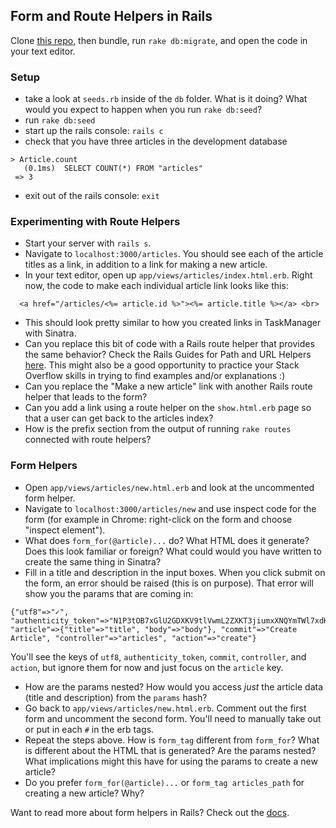 ## Form and Route Helpers in Rails

Clone [this repo](https://github.com/rwarbelow/form_playground), then bundle, run `rake db:migrate`, and open the code in your text editor. 

### Setup

* take a look at `seeds.rb` inside of the `db` folder. What is it doing? What would you expect to happen when you run `rake db:seed`? 
* run `rake db:seed`
* start up the rails console: `rails c`
* check that you have three articles in the development database

```
> Article.count
   (0.1ms)  SELECT COUNT(*) FROM "articles"
 => 3 
```

* exit out of the rails console: `exit`

### Experimenting with Route Helpers

* Start your server with `rails s`.
* Navigate to `localhost:3000/articles`. You should see each of the article titles as a link, in addition to a link for making a new article. 
* In your text editor, open up `app/views/articles/index.html.erb`. Right now, the code to make each individual article link looks like this:

```erb
  <a href="/articles/<%= article.id %>"><%= article.title %></a> <br>
```

* This should look pretty similar to how you created links in TaskManager with Sinatra. 
* Can you replace this bit of code with a Rails route helper that provides the same behavior? Check the Rails Guides for Path and URL Helpers [here](http://guides.rubyonrails.org/routing.html#path-and-url-helpers). This might also be a good opportunity to practice your Stack Overflow skills in trying to find examples and/or explanations :) 
* Can you replace the "Make a new article" link with another Rails route helper that leads to the form?
* Can you add a link using a route helper on the `show.html.erb` page so that a user can get back to the articles index? 
* How is the prefix section from the output of running `rake routes` connected with route helpers? 

### Form Helpers

* Open `app/views/articles/new.html.erb` and look at the uncommented form helper.
* Navigate to `localhost:3000/articles/new` and use inspect code for the form (for example in Chrome: right-click on the form and choose "inspect element").
* What does `form_for(@article)...` do? What HTML does it generate? Does this look familiar or foreign? What could would you have written to create the same thing in Sinatra? 
* Fill in a title and description in the input boxes. When you click submit on the form, an error should be raised (this is on purpose). That error will show you the params that are coming in:

```
{"utf8"=>"✓", "authenticity_token"=>"N1P3tOB7xGlU2GDXKV9tlVwmL2ZXKT3jiumxXNQYmTWl7xdK7X8SrU2z1jBt0/yiUxLkTOwK/r5a1l6+bc+uzg==", "article"=>{"title"=>"title", "body"=>"body"}, "commit"=>"Create Article", "controller"=>"articles", "action"=>"create"}
```

You'll see the keys of `utf8`, `authenticity_token`, `commit`, `controller`, and `action`, but ignore them for now and just focus on the `article` key. 

* How are the params nested? How would you access *just* the article data (title and description) from the `params` hash?
* Go back to `app/views/articles/new.html.erb`. Comment out the first form and uncomment the second form. You'll need to manually take out or put in each `#` in the erb tags. 
* Repeat the steps above. How is `form_tag` different from `form_for`? What is different about the HTML that is generated? Are the params nested? What implications might this have for using the params to create a new article? 
* Do you prefer `form_for(@article)...` or `form_tag articles_path` for creating a new article? Why? 

Want to read more about form helpers in Rails? Check out the [docs](http://guides.rubyonrails.org/form_helpers.html). 
